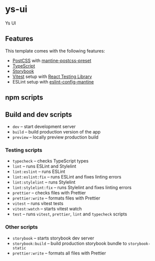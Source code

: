 # ys-ui

Ys UI

## Features

This template comes with the following features:

- [PostCSS](https://postcss.org/) with [mantine-postcss-preset](https://mantine.dev/styles/postcss-preset)
- [TypeScript](https://www.typescriptlang.org/)
- [Storybook](https://storybook.js.org/)
- [Vitest](https://vitest.dev/) setup with [React Testing Library](https://testing-library.com/docs/react-testing-library/intro)
- ESLint setup with [eslint-config-mantine](https://github.com/mantinedev/eslint-config-mantine)

## npm scripts

## Build and dev scripts

- `dev` – start development server
- `build` – build production version of the app
- `preview` – locally preview production build

### Testing scripts

- `typecheck` – checks TypeScript types
- `lint` – runs ESLint and Stylelint
- `lint:eslint` – runs ESLint
- `lint:eslint:fix` – runs ESLint and fixes linting errors
- `lint:stylelint` – runs Stylelint
- `lint:stylelint:fix` – runs Stylelint and fixes linting errors
- `prettier` – checks files with Prettier
- `prettier:write` – formats files with Prettier
- `vitest` – runs vitest tests
- `vitest:watch` – starts vitest watch
- `test` – runs `vitest`, `prettier`, `lint` and `typecheck` scripts

### Other scripts

- `storybook` – starts storybook dev server
- `storybook:build` – build production storybook bundle to `storybook-static`
- `prettier:write` – formats all files with Prettier
